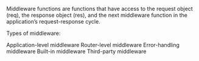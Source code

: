 Middleware functions are functions that have access to the request object (req), the response object (res), and the next middleware function in the application’s request-response cycle.

Types of middleware:

Application-level middleware
Router-level middleware
Error-handling middleware
Built-in middleware
Third-party middleware
